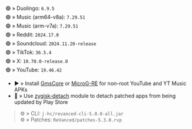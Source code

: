 🟢 » Duolingo: `6.9.5`  
🟢 » Music (arm64-v8a): `7.29.51`  
🟢 » Music (arm-v7a): `7.29.51`  
🟢 » Reddit: `2024.17.0`  
🟢 » Soundcloud: `2024.11.20-release`  
🟢 » TikTok: `36.5.4`  
🟢 » X: `10.70.0-release.0`  
🟢 » YouTube: `19.46.42`  

- ▶️ » Install [GmsCore](https://github.com/ReVanced/GmsCore/releases) or [MicroG-RE](https://github.com/WSTxda/MicroG-RE/releases) for non-root YouTube and YT Music APKs  
- 🛑 » Use [zygisk-detach](https://github.com/j-hc/zygisk-detach) module to detach patched apps from being updated by Play Store
  
> ⚙️ » CLI: `j-hc/revanced-cli-5.0.0-all.jar`  
> ⚙️ » Patches: `ReVanced/patches-5.3.0.rvp`    
